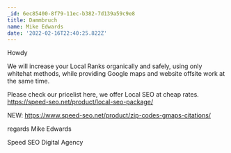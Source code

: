 ```yaml
---
_id: 6ec85400-8f79-11ec-b382-7d139a59c9e8
title: Dammbruch
name: Mike Edwards
date: '2022-02-16T22:40:25.822Z'
---
```

Howdy 
 
We will increase your Local Ranks organically and safely, using only whitehat methods, while providing Google maps and website offsite work at the same time. 
 
Please check our pricelist here, we offer Local SEO at cheap rates. 
https://speed-seo.net/product/local-seo-package/ 
 
NEW: 
https://www.speed-seo.net/product/zip-codes-gmaps-citations/ 
 
regards 
Mike Edwards
 
Speed SEO Digital Agency
